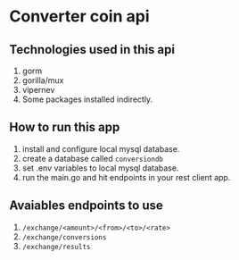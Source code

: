 # Converter coin api

## Technologies used in this api ##

1. gorm
1. gorilla/mux
1. vipernev
1. Some packages installed indirectly.

## How to run this app ##

1. install and configure local mysql database.
1. create a database called `conversiondb`
1. set .env variables to local mysql database.
1. run the main.go and hit endpoints in your rest client app.

## Avaiables endpoints to use ##

1. `/exchange/<amount>/<from>/<to>/<rate>`
1. `/exchange/conversions`
1. `/exchange/results`